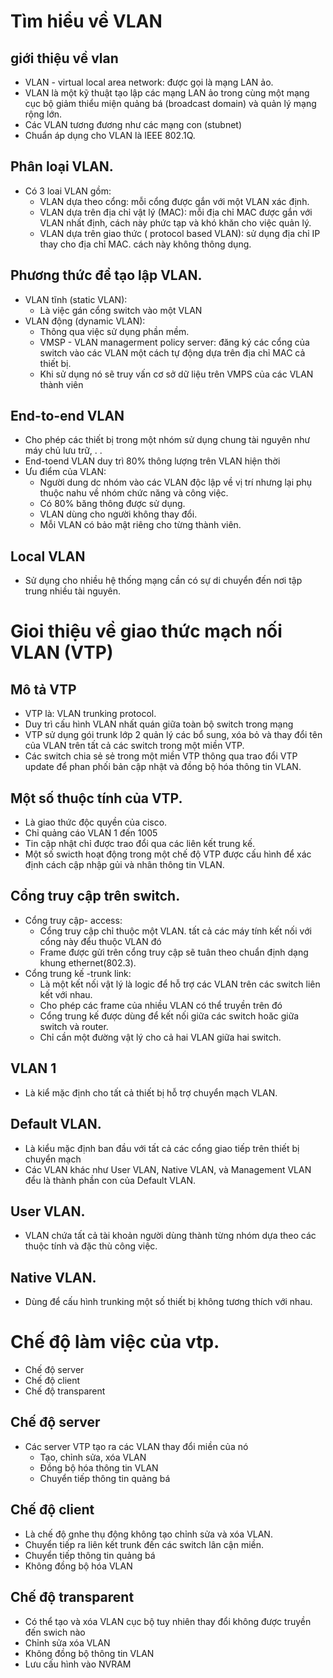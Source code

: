# Tìm hiểu về VLAN 
## giới thiệu về vlan
- VLAN - virtual local area network: được gọi là mạng LAN ảo.
- VLAN là một kỹ thuật tạo lập các mạng LAN  ảo trong cùng một mạng cục bộ giảm thiểu miện quảng bá (broadcast domain) và quản lý mạng rộng lớn.
- Các VLAN tương đương như các mạng con (stubnet)
- Chuẩn áp dụng cho VLAN là IEEE 802.1Q.
## Phân loại VLAN.
- Có 3 loai VLAN gồm:
    - VLAN dựa theo cổng:  mỗi cổng được gắn với một VLAN xác định.
    - VLAN dựa trên địa chỉ vật lý (MAC): mỗi địa chỉ MAC được gắn với VLAN nhất định, cách này phức tạp và khó khăn cho việc quản lý.
    - VLAN dựa trên giao thức ( protocol based VLAN): sử dụng địa chỉ IP thay cho địa chỉ MAC. cách này không thông dụng.
## Phương thức để tạo lập VLAN.
- VLAN tĩnh (static VLAN): 
    - Là việc gán cổng switch vào một VLAN 
- VLAN động (dynamic VLAN):
    - Thông qua việc sử dụng phần mềm.
    - VMSP - VLAN managerment policy server: đăng ký các cổng  của switch vào các VLAN một cách tự động dựa trên địa chỉ MAC cả thiết bị.
    - Khi sử dụng nó sẽ truy vấn cơ sở dữ liệu trên VMPS của các VLAN thành viên 
## End-to-end VLAN
- Cho phép các thiết bị  trong một nhóm sử dụng chung tài nguyên như máy chủ lưu trữ, . . 
- End-toend VLAN duy trì 80% thông lượng trên VLAN hiện thời
- Ưu điểm của VLAN:
    - Người dung dc nhóm vào các VLAN độc lập  về vị trí nhưng lại phụ thuộc nahu về nhóm chức năng và công việc.
    - Có 80% băng thông được sử dụng.
    - VLAN dùng cho người không thay đổi.
    - Mỗi VLAN có bảo mật riêng cho từng thành viên.
## Local VLAN
- Sử dụng cho nhiều hệ thống mạng cần có sự di chuyển đến nơi tập trung nhiều tài nguyên.

# Gioi thiệu về giao thức mạch nối VLAN (VTP)
## Mô tả VTP
- VTP là: VLAN trunking protocol.
- Duy trì  cấu hình VLAN nhất quán giữa toàn bộ switch trong mạng 
- VTP sử dụng gói trunk lớp 2 quản lý các bổ sung, xóa bỏ và thay đổi tên của VLAN trên tất cả các switch trong một miền VTP.
- Các switch chia sẻ sẻ trong một miền VTP thông qua trao đổi VTP update để phan phối bản cập nhật và đồng bộ hóa thông tin VLAN.
## Một số thuộc tính của VTP.
- Là giao thức độc quyền của cisco.
- Chỉ quảng cáo VLAN 1 đến 1005
- Tin cập nhật chỉ được trao đổi qua các liên kết trung kế.
- Một số swicth hoạt động trong một chế độ VTP được cấu hình để xác định cách cập nhập gủi và nhân thông tin VLAN.
## Cổng truy cập trên switch.
- Cổng truy cập- access:   
    - Cổng truy cập chỉ thuộc một VLAN. tất cả các máy tính kết nối với cổng này đểu thuộc VLAN đó
    - Frame được gửi trên cổng truy cập sẽ tuân theo chuẩn định dạng khung ethernet(802.3).
- Cổng trung kế -trunk link:
    - Là một kết nối vật lý là logic để hỗ trợ các VLAN trên các switch  liên kết với nhau.
    - Cho phép các frame của nhiều VLAN có thể truyền trên đó
    - Cổng trung kế được dùng để kết nối giữa các switch hoăc giữa switch và router.
    - Chỉ cần một đường vật lý cho cả hai VLAN giữa hai switch.
## VLAN 1
- Là kiể mặc định cho tất cả thiết bị hỗ trợ chuyển mạch VLAN.
## Default VLAN.
- Là kiểu mặc định ban đầu với tất cả các cổng giao tiếp trên thiết bị chuyển mạch
- Các VLAN khác như User VLAN, Native VLAN, và Management VLAN đểu là thành phần con của Default VLAN.
## User VLAN.
- VLAN chứa tất cả tài khoản người dùng thành từng nhóm dựa theo các thuộc tính và đặc thù công việc.
## Native VLAN.
- Dùng để cấu hình trunking một số thiết bị không tương thích với nhau.

# Chế độ làm việc của vtp.
- Chế độ server
- Chế độ client
- Chế độ transparent
## Chế độ server
- Các server VTP tạo ra các VLAN thay đổi miền của nó
    - Tạo, chỉnh sửa, xóa VLAN
    - Đồng bộ hóa thông tin VLAN
    - Chuyển tiếp thông tin quảng bá
##  Chế độ client
- Là chế độ gnhe thụ động không tạo chỉnh sửa và xóa VLAN.
- Chuyển tiếp ra liên kết trunk đến các switch lân cận miền.
- Chuyển tiếp thông tin quảng bá
- Không đồng bộ hóa VLAN
## Chế độ transparent
- Có thể tạo và xóa VLAN cục bộ tuy nhiên thay đổi không được truyền đến swich nào
- Chỉnh sửa xóa VLAN
- Không đồng bộ thông tin VLAN
- Lưu cấu hình vào NVRAM  